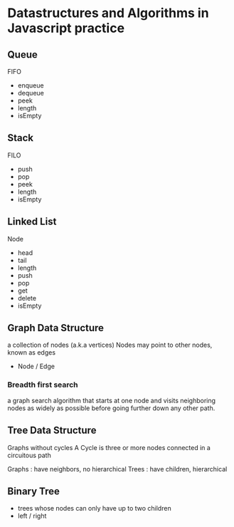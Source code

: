 # Datastructures and Algorithms in Javascript practice

## Queue

FIFO

- enqueue
- dequeue
- peek
- length
- isEmpty

## Stack

FILO

- push
- pop
- peek
- length
- isEmpty

## Linked List

Node

- head
- tail
- length
- push
- pop
- get
- delete
- isEmpty

## Graph Data Structure

a collection of nodes (a.k.a vertices)
Nodes may point to other nodes, known as edges

- Node / Edge

### Breadth first search

a graph search algorithm that starts at one node and visits neighboring nodes as widely as possible before going further down any other path.

## Tree Data Structure

Graphs without cycles
A Cycle is three or more nodes connected in a circuitous path

Graphs : have neighbors, no hierarchical
Trees : have children, hierarchical

## Binary Tree

- trees whose nodes can only have up to two children
- left / right
